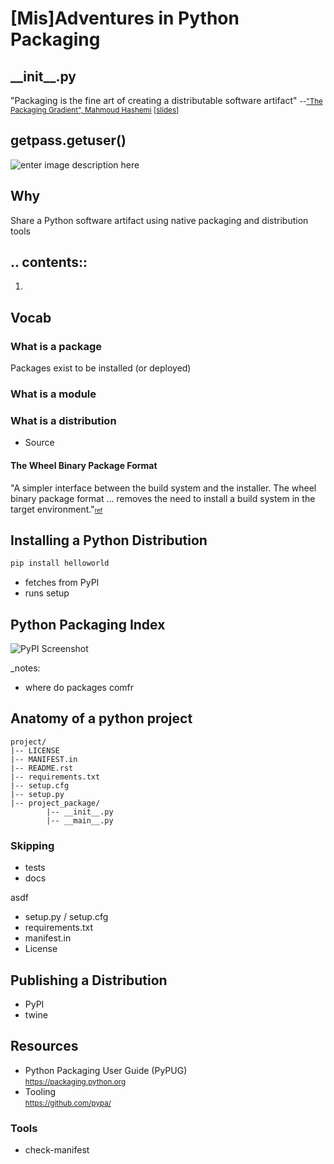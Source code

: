 # [Mis]Adventures in Python Packaging



## \_\_init\_\_.py
"Packaging is the fine art of creating a distributable software artifact"
<small>--["The Packaging Gradient", Mahmoud Hashemi](https://www.youtube.com/watch?v=iLVNWfPWAC8) [[slides](https://speakerd.s3.amazonaws.com/presentations/d655083f4a4c4199ae2f7066d5b8fc47/The_Packaging_Gradient_-_Mahmoud_Hashemi_PyBay_2017.pdf)]</small>



## getpass.getuser()
![enter image description here](https://scontent-lax3-1.xx.fbcdn.net/v/t1.0-9/12552979_10205639299965038_7979753503545406419_n.jpg?_nc_cat=103&_nc_ht=scontent-lax3-1.xx&oh=cad169a7025ee23ab4ba3002f0635223&oe=5C8E83F1)<!-- .element: style="height:50%" -->


## Why
Share a Python software artifact using native packaging and distribution tools



## .\. contents::

 1. 



## Vocab
### What is a package
Packages exist to be installed (or deployed)
### What is a module
### What is a distribution
 - Source
#### The Wheel Binary Package Format
"A simpler interface between the build system and the installer. The wheel binary package format ... removes the need to install a build system in the target environment."<small><small>[ref](https://www.python.org/dev/peps/pep-0427/#id5)</small></small>



## Installing a Python Distribution
```bash
pip install helloworld
```
 - fetches from PyPI
 - runs setup



## Python Packaging Index
![PyPI Screenshot](https://urlscan.io/liveshot/?url=http://pypi.python.org)

_notes:
- where do packages comfr



## Anatomy of a python project
```
project/
|-- LICENSE
|-- MANIFEST.in
|-- README.rst
|-- requirements.txt
|-- setup.cfg
|-- setup.py
|-- project_package/
        |-- __init__.py
        |-- __main__.py
```
 ### Skipping
 - tests
 - docs

asdf

 - setup.py / setup.cfg
 - requirements.txt
 - manifest.in
 - License



## Publishing a Distribution
 - PyPI
 - twine

## Resources

 -  Python Packaging User Guide (PyPUG)  
<small>https://packaging.python.org</small>
 -  Tooling  
<small>https://github.com/pypa/</small>

### Tools
 - check-manifest


<!--stackedit_data:
eyJoaXN0b3J5IjpbNjg3MTc3MzM5LDE2NzMxMTY0MCwyMTQ2MD
Y5MjIsLTIxMTg2NTQ0OTQsMjAwMzI4OTc4OSwtMTk4Mzc2MjI0
Miw4Mjc5MTE2MjIsLTE2NDg4MTYyMjMsNDY1MDU1Njk4LDczNj
YzNDAzNSwxMjE1OTA1NzQ4LC01Mjc1NzU4NzksMjQ0NTc4NjEw
LC0xNzgyMDIzNzIsLTMwNTEwNDE3NV19
-->
